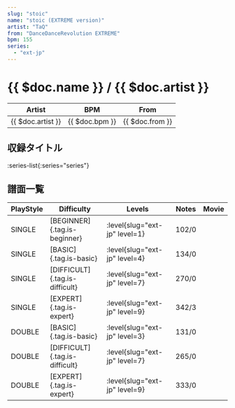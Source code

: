 ```yaml
---
slug: "stoic"
name: "stoic (EXTREME version)"
artist: "TaQ"
from: "DanceDanceRevolution EXTREME"
bpm: 155
series:
  - "ext-jp"
---
```


# {{ $doc.name }} / {{ $doc.artist }}

|Artist|BPM|From|
|------|---|----|
|{{ $doc.artist }}|{{ $doc.bpm }}|{{ $doc.from }}|

## 収録タイトル

:series-list{:series="series"}

## 譜面一覧

|PlayStyle|Difficulty|Levels|Notes|Movie|
|---------|----------|------|-----|-----|
|SINGLE|[BEGINNER]{.tag.is-beginner}|<div class="field is-grouped is-grouped-multiline">:level{slug="ext-jp" level=1}</div>|102/0||
|SINGLE|[BASIC]{.tag.is-basic}|<div class="field is-grouped is-grouped-multiline">:level{slug="ext-jp" level=4}</div>|134/0||
|SINGLE|[DIFFICULT]{.tag.is-difficult}|<div class="field is-grouped is-grouped-multiline">:level{slug="ext-jp" level=7}</div>|270/0||
|SINGLE|[EXPERT]{.tag.is-expert}|<div class="field is-grouped is-grouped-multiline">:level{slug="ext-jp" level=9}</div>|342/3||
|DOUBLE|[BASIC]{.tag.is-basic}|<div class="field is-grouped is-grouped-multiline">:level{slug="ext-jp" level=3}</div>|131/0||
|DOUBLE|[DIFFICULT]{.tag.is-difficult}|<div class="field is-grouped is-grouped-multiline">:level{slug="ext-jp" level=7}</div>|265/0||
|DOUBLE|[EXPERT]{.tag.is-expert}|<div class="field is-grouped is-grouped-multiline">:level{slug="ext-jp" level=9}</div>|333/0||
